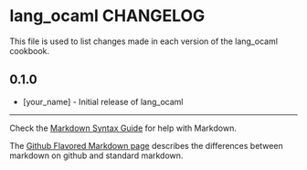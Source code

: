 lang_ocaml CHANGELOG
====================

This file is used to list changes made in each version of the lang_ocaml cookbook.

0.1.0
-----
- [your_name] - Initial release of lang_ocaml

- - -
Check the [Markdown Syntax Guide](http://daringfireball.net/projects/markdown/syntax) for help with Markdown.

The [Github Flavored Markdown page](http://github.github.com/github-flavored-markdown/) describes the differences between markdown on github and standard markdown.

